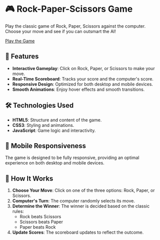 # 🎮 Rock-Paper-Scissors Game

Play the classic game of Rock, Paper, Scissors against the computer. Choose your move and see if you can outsmart the AI!

[Play the Game](https://nobel118.github.io/Rock-Paper-Scissors/)

## 🚀 Features

- **Interactive Gameplay**: Click on Rock, Paper, or Scissors to make your move.
- **Real-Time Scoreboard**: Tracks your score and the computer's score.
- **Responsive Design**: Optimized for both desktop and mobile devices.
- **Smooth Animations**: Enjoy hover effects and smooth transitions.

## 🛠️ Technologies Used

- **HTML5**: Structure and content of the game.
- **CSS3**: Styling and animations.
- **JavaScript**: Game logic and interactivity.

## 📱 Mobile Responsiveness

The game is designed to be fully responsive, providing an optimal experience on both desktop and mobile devices.

## 🧪 How It Works

1. **Choose Your Move**: Click on one of the three options: Rock, Paper, or Scissors.
2. **Computer's Turn**: The computer randomly selects its move.
3. **Determine the Winner**: The winner is decided based on the classic rules:
   - Rock beats Scissors
   - Scissors beats Paper
   - Paper beats Rock
4. **Update Scores**: The scoreboard updates to reflect the outcome.

